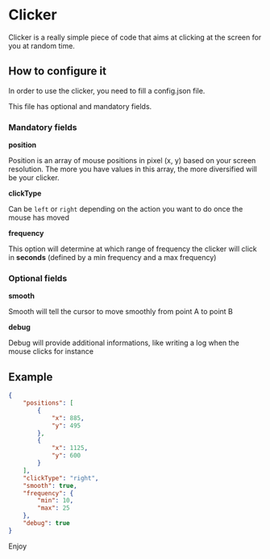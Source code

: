 # Clicker

Clicker is a really simple piece of code that aims at clicking at the screen for you at random time.

## How to configure it

In order to use the clicker, you need to fill a config.json file.

This file has optional and mandatory fields.

### Mandatory fields

**position**

Position is an array of mouse positions in pixel (x, y) based on your screen resolution. The more you have values in this array, the more diversified will be your clicker.

**clickType**

Can be `left` or `right` depending on the action you want to do once the mouse has moved


**frequency**

This option will determine at which range of frequency the clicker will click in **seconds** (defined by a min frequency and a max frequency)


### Optional fields

**smooth**

Smooth will tell the cursor to move smoothly from point A to point B

**debug**

Debug will provide additional informations, like writing a log when the mouse clicks for instance


## Example

```json
{
    "positions": [
        {
            "x": 885,
            "y": 495
        },
        {
            "x": 1125,
            "y": 600
        }
    ],
    "clickType": "right",
    "smooth": true,
    "frequency": {
        "min": 10,
        "max": 25
    },
    "debug": true
}
```

Enjoy